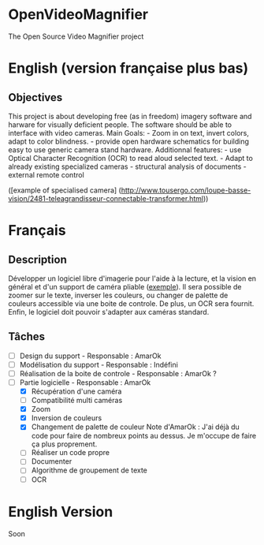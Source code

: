 # OpenVideoMagnifier
The Open Source Video Magnifier project

# English (version française plus bas)

## Objectives
This project is about developing free (as in freedom) imagery software and harware for visually deficient people. The software should be able to interface with video cameras.
Main Goals:
    - Zoom in on text, invert colors, adapt to color blindness.
    - provide open hardware schematics for building easy to use generic camera stand hardware.
Additionnal features:
    - use Optical Character Recognition (OCR) to read aloud selected text.
    - Adapt to already existing specialized cameras
    - structural analysis of documents
    - external remote control

([example of specialised camera] (http://www.tousergo.com/loupe-basse-vision/2481-teleagrandisseur-connectable-transformer.html))

# Français

## Description
Développer un logiciel libre d'imagerie pour l'aide à la lecture, et la vision en général et d'un support de caméra pliable ([exemple](http://www.tousergo.com/loupe-basse-vision/2481-teleagrandisseur-connectable-transformer.html)). Il sera possible de zoomer sur le texte, inverser les couleurs, ou changer de palette de couleurs accessible via une boite de controle. De plus, un OCR sera fournit. Enfin, le logiciel doit pouvoir s'adapter aux caméras standard.

## Tâches
- [ ] Design du support - Responsable : AmarOk
- [ ] Modélisation du support - Responsable : Indéfini
- [ ] Réalisation de la boite de controle - Responsable : AmarOk ?
- [ ] Partie logicielle - Responsable : AmarOk
     - [X] Récupération d'une caméra
     - [ ] Compatibilité multi caméras
     - [X] Zoom
     - [X] Inversion de couleurs
     - [X] Changement de palette de couleur
Note d'AmarOk : J'ai déjà du code pour faire de nombreux points au dessus. Je m'occupe de faire ça plus proprement.
     - [ ] Réaliser un code propre
     - [ ] Documenter
     - [ ] Algorithme de groupement de texte
     - [ ] OCR

# English Version
Soon
